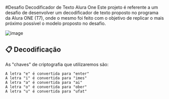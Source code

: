 #Desafio Decodificador de Texto Alura One
Este projeto é referente a um desafio de desenvolver um decodificador de texto proposto no programa da Alura ONE (T7), onde o mesmo foi feito com o objetivo de replicar o mais próximo possível o modelo proposto no desafio.

![image](https://github.com/user-attachments/assets/4e4d6877-e237-4036-8846-bdcd7c8bfa94)

## 📋 Decodificação

As "chaves" de criptografia que utilizaremos são:

```
A letra "e" é convertida para "enter"
A letra "i" é convertida para "imes"
A letra "a" é convertida para "ai"
A letra "o" é convertida para "ober"
A letra "u" é convertida para "ufat"
```
